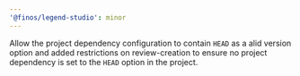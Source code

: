 ```yaml
---
'@finos/legend-studio': minor
---
```


Allow the project dependency configuration to contain `HEAD` as a alid version option and added restrictions on review-creation to ensure no project dependency is set to the `HEAD` option in the project.
